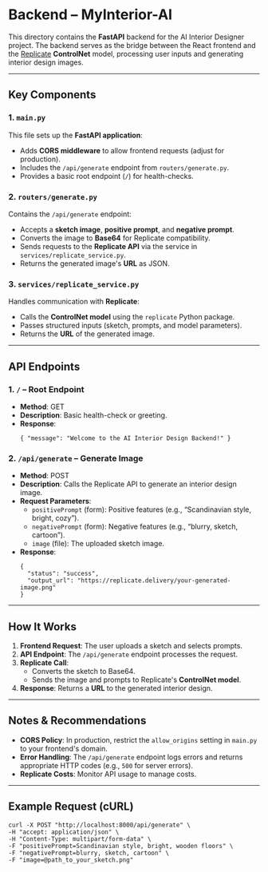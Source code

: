 # Backend – MyInterior-AI

This directory contains the **FastAPI** backend for the AI Interior Designer project. The backend serves as the bridge between the React frontend and the [Replicate](https://replicate.com/) **ControlNet** model, processing user inputs and generating interior design images.

---

## Key Components

### 1. `main.py`

This file sets up the **FastAPI application**:
- Adds **CORS middleware** to allow frontend requests (adjust for production).
- Includes the `/api/generate` endpoint from `routers/generate.py`.
- Provides a basic root endpoint (`/`) for health-checks.

### 2. `routers/generate.py`

Contains the `/api/generate` endpoint:
- Accepts a **sketch image**, **positive prompt**, and **negative prompt**.
- Converts the image to **Base64** for Replicate compatibility.
- Sends requests to the **Replicate API** via the service in `services/replicate_service.py`.
- Returns the generated image's **URL** as JSON.

### 3. `services/replicate_service.py`

Handles communication with **Replicate**:
- Calls the **ControlNet model** using the `replicate` Python package.
- Passes structured inputs (sketch, prompts, and model parameters).
- Returns the **URL** of the generated image.

---

## API Endpoints

### 1. `/` – Root Endpoint
- **Method**: GET
- **Description**: Basic health-check or greeting.
- **Response**: 
  ```
  { "message": "Welcome to the AI Interior Design Backend!" }
  ```

### 2. `/api/generate` – Generate Image
- **Method**: POST
- **Description**: Calls the Replicate API to generate an interior design image.
- **Request Parameters**:
  - `positivePrompt` (form): Positive features (e.g., “Scandinavian style, bright, cozy”).
  - `negativePrompt` (form): Negative features (e.g., “blurry, sketch, cartoon”).
  - `image` (file): The uploaded sketch image.
- **Response**:
  ```
  {
    "status": "success",
    "output_url": "https://replicate.delivery/your-generated-image.png"
  }
  ```

---

## How It Works

1. **Frontend Request**: The user uploads a sketch and selects prompts.
2. **API Endpoint**: The `/api/generate` endpoint processes the request.
3. **Replicate Call**:
   - Converts the sketch to Base64.
   - Sends the image and prompts to Replicate's **ControlNet model**.
4. **Response**: Returns a **URL** to the generated interior design.

---

## Notes & Recommendations

- **CORS Policy**: In production, restrict the `allow_origins` setting in `main.py` to your frontend's domain.
- **Error Handling**: The `/api/generate` endpoint logs errors and returns appropriate HTTP codes (e.g., `500` for server errors).
- **Replicate Costs**: Monitor API usage to manage costs.

---

## Example Request (cURL)

```
curl -X POST "http://localhost:8000/api/generate" \
-H "accept: application/json" \
-H "Content-Type: multipart/form-data" \
-F "positivePrompt=Scandinavian style, bright, wooden floors" \
-F "negativePrompt=blurry, sketch, cartoon" \
-F "image=@path_to_your_sketch.png"
```


